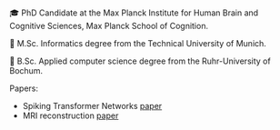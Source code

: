 :mortar_board: PhD Candidate at the Max Planck Institute for Human Brain and Cognitive Sciences, Max Planck School of Cognition.

:pencil: M.Sc. Informatics degree from the Technical University of Munich.

:pencil: B.Sc. Applied computer science degree from the Ruhr-University of Bochum. 

Papers:
- Spiking Transformer Networks [paper](https://mediatum.ub.tum.de/doc/1633751/6hk426j0vdx1ge80py4h15hkc.Spiking_Transformer_Networks_A_Rate_Coded_Approach_for_Processing_Sequential_Data.pdf)
- MRI reconstruction [paper](https://www.frontiersin.org/articles/10.3389/fnins.2022.919186/full)
